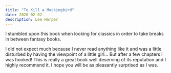 ```yaml
---
title: "To Kill a Mockingbird"
date: 2020-02-02
description: Lee Harper
---
```


I stumbled upon this book when looking for classics in order to take breaks in between fantasy books.

I did not expect much because I never read anything like it and was a little disturbed by having the viewpoint of a little girl... But after a few chapters I was hooked! This is really a great book well deserving of its reputation and I highly recommend it. I hope you will be as pleasantly surprised as I was.
